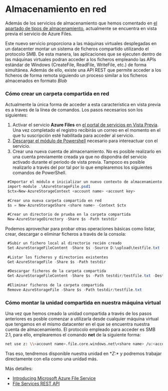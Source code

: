 # Almacenamiento en red

Además de los servicios de almacenamiento que hemos comentado en [el apartado de tipos de almacenamiento](storagage-types.md "Tipos de almacenamiento"), actualmente se encuentra en vista previa el servicio de Azure Files.

Este nuevo servicio proporciona a las máquinas virtuales desplegadas en un datacenter montar un sistema de ficheros compartido utilizando el protocolo SMB. De esta manera, las aplicaciones que se ejecuten dentro de las máquinas virtuales podran acceder a los ficheros empleando las APIs estándar de Windows (CreateFile, ReadFile, WriteFile, etc.) de forma simultánea. Además de ello, existe una API REST que permite acceder a los ficheros de forma remota siguiendo un proceso similar a los ficheros almacenados en formato *Blob*

### Cómo crear un carpeta compartida en red

Actualmente la única forma de acceder a esta característica en vista previa es a traves de la línea de comandos. Los pasos necesarios son los siguientes:

1. Activar el servicio **Azure Files** en [el portal de servicios en Vista Previa](http://www.windowsazure.com/en-us/services/preview/ "Azure Vista Previa"). Una vez completado el registro recibirás un correo en el momento en el que tu suscripción esté habilitada para acceder al servicio.
2. [Descargar el módulo de Powershell](http://go.microsoft.com/fwlink/?LinkID=398183 "Modulo Powershell Azure Files") necesario para intereactuar con el servicio.
3. Crear una nueva cuenta de almacenamiento. No es posible realizarlo en una cuenta previamente creada ya que no dispondra del servicio activado durante el periodo de vista previa. Tampoco es posible realizarlo a través del por tal por lo que emplearemos los siguientes comandos de PowerShell.


```cs
 #Importar el módulo e inicializar un nuevo contexto de almacenamiento
 import-module .\AzureStorageFile.psd1
 $ctx=New-AzureStorageContext <account name> <account key>
  
 #Crear una nueva carpeta compartida en red
 $s = New-AzureStorageShare <share name> -Context $ctx
  
 #Crear un directorio de prueba en la carpeta compartida
 New-AzureStorageDirectory -Share $s -Path testdir
```

Podemos aprovechar para probar otras operaciones básicas como listar, crear, descargar o eliminar ficheros a través de la consola:

 
```cs
 #Subir un fichero local al directorio recién creado
 Set-AzureStorageFileContent -Share $s -Source D:\upload\testfile.txt -Path testdir
  
 #Listar los ficheros y directorios existentes
 Get-AzureStorageFile -Share $s -Path testdir
  
 #Descargar ficheros de la carpeta compartida
 Get-AzureStorageFileContent -Share $s -Path testdir/testfile.txt -Destination D:\download
  
 #Eliminar ficheros de la carpeta compartida
 Remove-AzureStorageFile -Share $s -Path testdir/testfile.txt
```

### Cómo montar la unidad compartida en nuestra máquina virtual

Una vez que hemos creado la unidad compartida a través de los pasos anteriores es posble comenzar a utilizarla desde cualquier máquina virtual que tengamos en el mismo datacenter en el que se encuentra nuestra cuenta de almacenamiento. El protocolo empleado para acceder  es SMB 2.1, para ello, emplearemos el comando **net** de la siguiente forma:

```bash
net use z: \\<account name>.file.core.windows.net\<share name> /u:<account name> <account key> 
```

Tras eso, tendremos disponible nuestra unidad en **Z:\** y podremos trabajar directamente con ella como una unidad más.

Más detalles:

- [Introducing Microsoft Azure File Service](http://blogs.msdn.com/b/windowsazurestorage/archive/2014/05/12/introducing-microsoft-azure-file-service.aspx "Introducción al servicio Microsoft Azure Files")
- [File Services REST API](http://msdn.microsoft.com/en-us/library/azure/dn167006.aspx "File Services REST API")
